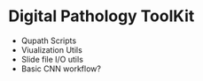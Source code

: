 # Digital Pathology ToolKit
-  Qupath Scripts
-  Viualization Utils
-  Slide file I/O utils
-  Basic CNN workflow?
